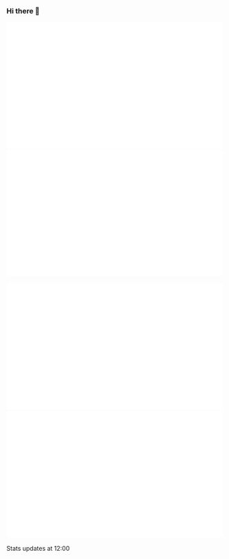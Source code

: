 ### Hi there 👋

![](https://raw.githubusercontent.com/PawOrmstrupMadsen/github-stats/master/generated/overview.svg#gh-dark-mode-only)
![](https://raw.githubusercontent.com/PawOrmstrupMadsen/github-stats/master/generated/overview.svg#gh-light-mode-only)

![](https://raw.githubusercontent.com/PawOrmstrupMadsen/github-stats/master/generated/languages.svg#gh-dark-mode-only)
![](https://raw.githubusercontent.com/PawOrmstrupMadsen/github-stats/master/generated/languages.svg#gh-light-mode-only)

Stats updates at 12:00

<!--
**PawOrmstrupMadsen/PawOrmstrupMadsen** is a ✨ _special_ ✨ repository because its `README.md` (this file) appears on your GitHub profile.

Here are some ideas to get you started:

- 🔭 I’m currently working on ...
- 🌱 I’m currently learning ...
- 👯 I’m looking to collaborate on ...
- 🤔 I’m looking for help with ...
- 💬 Ask me about ...
- 📫 How to reach me: ...
- 😄 Pronouns: ...
- ⚡ Fun fact: ...
-->

